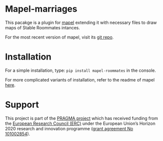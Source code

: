 # Mapel-marriages
This pacakge is a plugin for [mapel](https://pypi.org/project/mapel/) extending
it with necessary files to draw maps of Stable Roommates intances.

For the most recent version of mapel, visit its [git
repo](https://pypi.org/project/mapel/).

# Installation
For a simple installation, type:
`pip install mapel-roommates`
in the console.

For more complicated variants of installation, refer to the readme of mapel
[here](https://github.com/szufix/mapel).

# Support

This project is part of the [PRAGMA project](https://home.agh.edu.pl/~pragma/)
which has received funding from the [European Research Council
(ERC)](https://home.agh.edu.pl/~pragma/) under the European Union’s Horizon 2020
research and innovation programme ([grant agreement No
101002854](https://erc.easme-web.eu/?p=101002854)).



